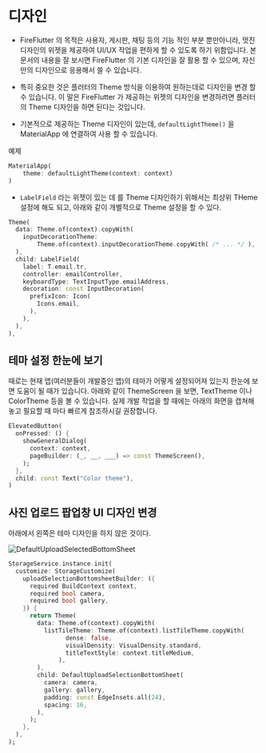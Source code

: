 # 디자인

- FireFlutter 의 목적은 사용자, 게시판, 채팅 등의 기능 적인 부분 뿐만아니라, 멋진 디자인의 위젯을 제공하여 UI/UX 작업을 편하게 할 수 있도록 하기 위함입니다. 본 문서의 내용을 잘 보시면 FireFlutter 의 기본 디자인을 잘 활용 할 수 있으며, 자신만의 디자인으로 응용해서 쓸 수 있습니다.

- 특히 중요한 것은 플러터의 Theme 방식을 이용하여 원하는데로 디자인을 변경 할 수 있습니다. 이 말은 FireFlutter 가 제공하는 위젯의 디자인을 변경하려면 플러터의 Theme 디자인을 하면 된다는 것입니다.

- 기본적으로 제공하는 Theme 디자인이 있는데, `defaultLightTheme()` 을 MaterialApp 에 연결하여 사용 할 수 있습니다.

예제
```dart
MaterialApp(
    theme: defaultLightTheme(context: context)
)
```


- `LabelField` 라는 위젯이 있는 데 를 Theme 디자인하기 위해서는 최상위 THeme 설정에 해도 되고, 아래와 같이 개별적으로 Theme 설정을 할 수 있다.

```dart
Theme(
  data: Theme.of(context).copyWith(
    inputDecorationTheme:
        Theme.of(context).inputDecorationTheme.copyWith( /* ... */ ),
  ),
  child: LabelField(
    label: T.email.tr,
    controller: emailController,
    keyboardType: TextInputType.emailAddress,
    decoration: const InputDecoration(
      prefixIcon: Icon(
        Icons.email,
      ),
    ),
  ),
),
```


## 테마 설정 한눈에 보기

때로는 현재 앱(여러분들이 개발중인 앱)의 테마가 어떻게 설정되어져 있는지 한눈에 보면 도움이 될 때가 있습니다. 아래와 같이 ThemeScreen 을 보면, TextTheme 이나 ColorTheme 등을 볼 수 있습니다. 실제 개발 작업을 할 때에는 아래의 화면을 캡쳐해 놓고 필요할 때 마다 빠르게 참조하시길 권장합니다.

```dart
ElevatedButton(
  onPressed: () {
    showGeneralDialog(
      context: context,
      pageBuilder: (_, __, ___) => const ThemeScreen(),
    );
  },
  child: const Text("Color theme"),
)
```


## 사진 업로드 팝업창 UI 디자인 변경


아래에서 왼쪽은 테마 디자인을 하지 않은 것이다.


![DefaultUploadSelectedBottomSheet](https://github.com/thruthesky/fireflutter/blob/main/docs/assets/images/default_upload_selected_bottom_sheet_1.jpg?raw=true)




```dart
StorageService.instance.init(
  customize: StorageCustomize(
    uploadSelectionBottomsheetBuilder: ({
      required BuildContext context,
      required bool camera,
      required bool gallery,
    }) {
      return Theme(
        data: Theme.of(context).copyWith(
          listTileTheme: Theme.of(context).listTileTheme.copyWith(
                dense: false,
                visualDensity: VisualDensity.standard,
                titleTextStyle: context.titleMedium,
              ),
        ),
        child: DefaultUploadSelectionBottomSheet(
          camera: camera,
          gallery: gallery,
          padding: const EdgeInsets.all(24),
          spacing: 16,
        ),
      );
    },
  ),
);
```